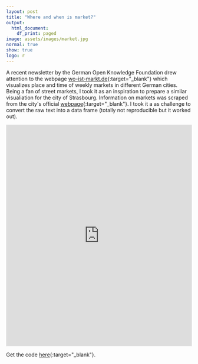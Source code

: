 ```yaml
---
layout: post
title: "Where and when is market?"
output:
  html_document:
    df_print: paged
image: assets/images/market.jpg
normal: true
show: true
logo: r
---
```


A recent newsletter by the German Open Knowledge Foundation drew attention to the webpage [wo-ist-markt.de](https://wo-ist-markt.de/){:target="_blank"} which visualizes place and time of weekly markets in different German cities. Being a fan of street markets, I took it as an inspiration to prepare a similar visualiation for the city of Strasbourg. Information on markets was scraped from the city's official [webpage](https://www.strasbourg.eu/marches-brocantes){:target="_blank"}. I took it a as challenge to convert the raw text into a data frame (totally not reproducible but it worked out).

<iframe style="width:100%;" height="600" src="https://chodera.shinyapps.io/marche-app/" frameborder="0" allowfullscreen></iframe>

Get the code [here](https://github.com/chodera/chodera.github.io/tree/master/assets/projects/10_marches_strasbourg){:target="_blank"}.
